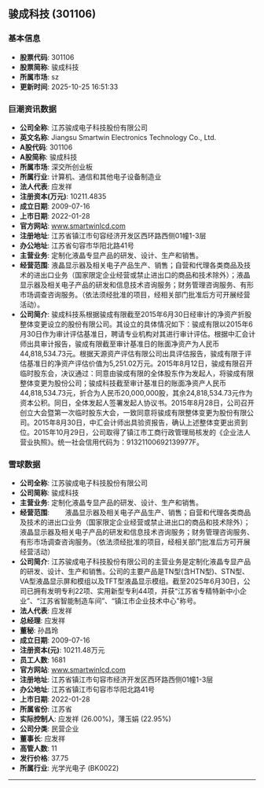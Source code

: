 ## 骏成科技 (301106)

### 基本信息

- **股票代码**: 301106
- **股票简称**: 骏成科技
- **所属市场**: sz
- **更新时间**: 2025-10-25 16:51:33

### 巨潮资讯数据

- **公司全称**: 江苏骏成电子科技股份有限公司
- **英文名称**: Jiangsu Smartwin Electronics Technology Co., Ltd.
- **A股代码**: 301106
- **A股简称**: 骏成科技
- **所属市场**: 深交所创业板
- **所属行业**: 计算机、通信和其他电子设备制造业
- **法人代表**: 应发祥
- **注册资本(万元)**: 10211.4835
- **成立日期**: 2009-07-16
- **上市日期**: 2022-01-28
- **官方网站**: www.smartwinlcd.com
- **注册地址**: 江苏省镇江市句容经济开发区西环路西侧01幢1-3层
- **办公地址**: 江苏省句容市华阳北路41号
- **主营业务**: 定制化液晶专显产品的研发、设计、生产和销售。
- **经营范围**: 液晶显示器及相关电子产品生产、销售；自营和代理各类商品及技术的进出口业务（国家限定企业经营或禁止进出口的商品和技术除外）；液晶显示器及相关电子产品的研发和信息技术咨询服务；财务管理咨询服务、有形市场调查咨询服务。（依法须经批准的项目，经相关部门批准后方可开展经营活动）。
- **公司简介**: 骏成科技系根据骏成有限截至2015年6月30日经审计的净资产折股整体变更设立的股份有限公司。其设立的具体情况如下：骏成有限以2015年6月30日作为审计评估基准日，聘请专业机构对其进行审计评估。根据中汇会计师出具审计报告，骏成有限截至审计基准日的账面净资产为人民币44,818,534.73元。根据天源资产评估有限公司出具评估报告，骏成有限于评估基准日的净资产评估价值为5,251.02万元。2015年8月12日，骏成有限召开临时股东会，决议通过：同意由骏成有限的全体股东作为发起人，将骏成有限整体变更为股份公司；骏成科技截至审计基准日的账面净资产人民币44,818,534.73元，折合为人民币20,000,000股，其余24,818,534.73元作为资本公积。同日，全体发起人签署发起人协议书。2015年8月28日，公司召开创立大会暨第一次临时股东大会，一致同意将骏成有限整体变更为股份有限公司。2015年8月30日，中汇会计师出具验资报告，确认上述整体变更出资到位。2015年10月29日，公司取得了镇江市工商行政管理局核发的《企业法人营业执照》。统一社会信用代码为：91321100692139977F。

### 雪球数据

- **公司全称**: 江苏骏成电子科技股份有限公司
- **公司简称**: 骏成科技
- **主营业务**: 定制化液晶专显产品的研发、设计、生产和销售。
- **经营范围**: 　　液晶显示器及相关电子产品生产、销售；自营和代理各类商品及技术的进出口业务（国家限定企业经营或禁止进出口的商品和技术除外）；液晶显示器及相关电子产品的研发和信息技术咨询服务；财务管理咨询服务、有形市场调查咨询服务。（依法须经批准的项目，经相关部门批准后方可开展经营活动）
- **公司简介**: 江苏骏成电子科技股份有限公司的主营业务是定制化液晶专显产品的研发、设计、生产和销售。公司的主要产品是TN型(含HTN型)、STN型、VA型液晶显示屏和模组以及TFT型液晶显示模组。截至2025年6月30日，公司已拥有发明专利22项、实用新型专利44项，并获“江苏省专精特新中小企业”、“江苏省智能制造车间”、“镇江市企业技术中心”称号。
- **法人代表**: 应发祥
- **总经理**: 应发祥
- **董秘**: 孙昌玲
- **成立日期**: 2009-07-16
- **注册资本(元)**: 10211.48万元
- **员工人数**: 1681
- **官方网站**: www.smartwinlcd.com
- **注册地址**: 江苏省镇江市句容市经济开发区西环路西侧01幢1-3层
- **办公地址**: 江苏省镇江市句容市华阳北路41号
- **上市日期**: 2022-01-28
- **所属省份**: 江苏省
- **实际控制人**: 应发祥 (26.00%)，薄玉娟 (22.95%)
- **公司分类**: 民营企业
- **董事长**: 应发祥
- **高管人数**: 11
- **发行价格**: 37.75
- **所属行业**: 光学光电子 (BK0022)

---